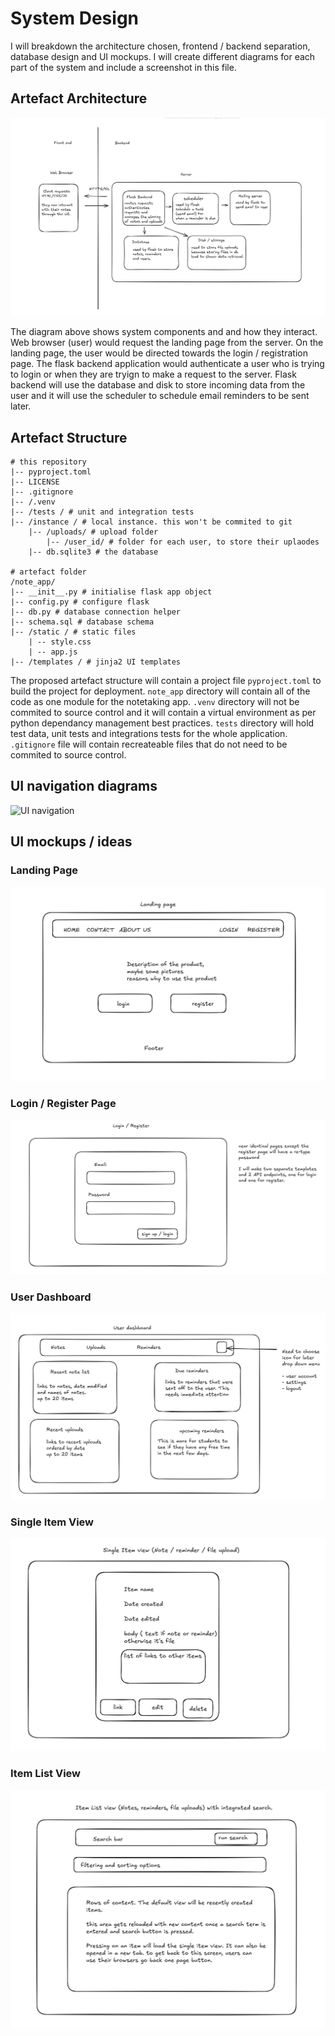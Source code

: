 # System Design

I will breakdown the architecture chosen, frontend / backend separation, database design and UI mockups. I will create different diagrams for each part of the system and include a screenshot in this file. 

## Artefact Architecture

![artefact architecture](/system_design/artefact%20architecture.png)

The diagram above shows system components and and how they interact. Web browser (user) would request the landing page from the server. On the landing page, the user would be directed towards the login / registration page. The flask backend application would authenticate a user who is trying to login or when they are tryign to make a request to the server. Flask backend will use the database and disk to store incoming data from the user and it will use the scheduler to schedule email reminders to be sent later. 



## Artefact Structure

```
# this repository
|-- pyproject.toml
|-- LICENSE
|-- .gitignore
|-- /.venv
|-- /tests / # unit and integration tests
|-- /instance / # local instance. this won't be commited to git
    |-- /uploads/ # upload folder
        |-- /user_id/ # folder for each user, to store their uplaodes
    |-- db.sqlite3 # the database

# artefact folder
/note_app/
|-- __init__.py # initialise flask app object
|-- config.py # configure flask
|-- db.py # database connection helper
|-- schema.sql # database schema
|-- /static / # static files
    | -- style.css
    | -- app.js
|-- /templates / # jinja2 UI templates

```

The proposed artefact structure will contain a project file `pyproject.toml` to build the project for deployment. `note_app` directory will contain all of the code as one module for the notetaking app. `.venv` directory will not be commited to source control and it will contain a virtual environment as per python dependancy management best practices. `tests` directory will hold test data, unit tests and integrations tests for the whole application. `.gitignore` file will contain recreateable files that do not need to be commited to source control.

## UI navigation diagrams
![UI navigation](/system_design/UI_nagivation.png)

## UI mockups / ideas

### Landing Page
![Landing page design ](/system_design/landing_page_design.png)
### Login / Register Page
![Login and registration page design](/system_design/login_page_design.png)
### User Dashboard
![User dashboard page design](/system_design/user_dashboard_design.png)
### Single Item View
![Single Item view page design](/system_design/single_item_view_design.png)
### Item List View
![Item list view page design](/system_design/item_list_view_design.png)